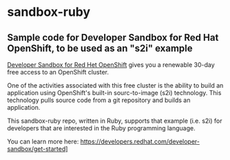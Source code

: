 # sandbox-ruby

## Sample code for Developer Sandbox for Red Hat OpenShift, to be used as an "s2i" example

[Developer Sandbox for Red Het OpenShift](https://developers.redhat.com/developer-sandbox/get-started) gives you a renewable 30-day free access to an OpenShift cluster.

One of the activities associated with this free cluster is the ability to build an application using OpenShift's built-in sourc-to-image (s2i) technology. This technology pulls source code from a git repository and builds an application.

This sandbox-ruby repo, written in Ruby, supports that example (i.e. s2i) for developers that are interested in the Ruby programming language.

You can learn more here: https://developers.redhat.com/developer-sandbox/get-started]
